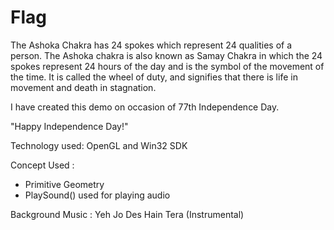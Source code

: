 # Flag

The Ashoka Chakra has 24 spokes which represent 24 qualities of a person. The Ashoka chakra is also known as Samay Chakra in which the 24 spokes represent 24 hours of the day and is the symbol of the movement of the time. It is called the wheel of duty, and signifies that there is life in movement and death in stagnation.

I have created this demo on occasion of 77th Independence Day. 

"Happy Independence Day!"

Technology used: OpenGL and Win32 SDK

Concept Used :
- Primitive Geometry 
- PlaySound() used for playing audio

Background Music :
Yeh Jo Des Hain Tera (Instrumental)
